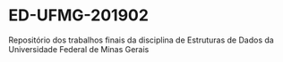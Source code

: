 # ED-UFMG-201902
Repositório dos trabalhos finais da disciplina de Estruturas de Dados da Universidade Federal de Minas Gerais
